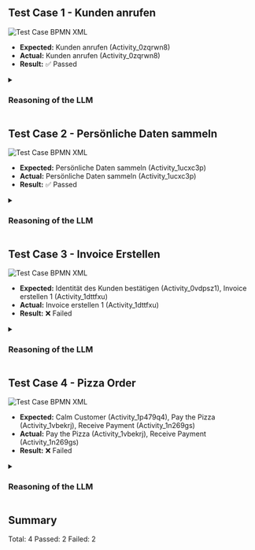 ## Test Case 1 - Kunden anrufen
<img src="https://gripl.mertendieckmann.de/api/dataset/1/preview?correctIds=Activity_0zqrwn8&falsePositiveIds=&falseNegativeIds=&salt=83432.0" alt="Test Case BPMN XML" />

- **Expected:** Kunden anrufen (Activity_0zqrwn8)
- **Actual:** Kunden anrufen (Activity_0zqrwn8)
- **Result:** ✅ Passed

<details>
<summary><h3>Reasoning of the LLM</h3></summary>

- **Kunden anrufen** (Activity_0zqrwn8): The activity 'Kunden anrufen' involves contacting customers, which may require handling personal data such as names or contact information.

</details>

## Test Case 2 - Persönliche Daten sammeln
<img src="https://gripl.mertendieckmann.de/api/dataset/2/preview?correctIds=Activity_1ucxc3p&falsePositiveIds=&falseNegativeIds=&salt=55797.0" alt="Test Case BPMN XML" />

- **Expected:** Persönliche Daten sammeln (Activity_1ucxc3p)
- **Actual:** Persönliche Daten sammeln (Activity_1ucxc3p)
- **Result:** ✅ Passed

<details>
<summary><h3>Reasoning of the LLM</h3></summary>

- **Persönliche Daten sammeln** (Activity_1ucxc3p): The name 'Persönliche Daten sammeln' implies the collection of personal data.

</details>

## Test Case 3 - Invoice Erstellen
<img src="https://gripl.mertendieckmann.de/api/dataset/3/preview?correctIds=Activity_1dttfxu&falsePositiveIds=&falseNegativeIds=Activity_0vdpsz1&salt=71703.0" alt="Test Case BPMN XML" />

- **Expected:** Identität des Kunden bestätigen (Activity_0vdpsz1), Invoice erstellen 1 (Activity_1dttfxu)
- **Actual:** Invoice erstellen 1 (Activity_1dttfxu)
- **Result:** ❌ Failed

<details>
<summary><h3>Reasoning of the LLM</h3></summary>

- **Invoice erstellen 1** (Activity_1dttfxu): The activity 'Invoice erstellen 1' involves creating an invoice which typically includes personal data such as names, addresses, and payment information of customers.

</details>

## Test Case 4 - Pizza Order
<img src="https://gripl.mertendieckmann.de/api/dataset/4/preview?correctIds=Activity_1vbekrj,Activity_1n269gs&falsePositiveIds=&falseNegativeIds=Activity_1p479q4&salt=11492.0" alt="Test Case BPMN XML" />

- **Expected:** Calm Customer (Activity_1p479q4), Pay the Pizza (Activity_1vbekrj), Receive Payment (Activity_1n269gs)
- **Actual:** Pay the Pizza (Activity_1vbekrj), Receive Payment (Activity_1n269gs)
- **Result:** ❌ Failed

<details>
<summary><h3>Reasoning of the LLM</h3></summary>

- **Pay the Pizza** (Activity_1vbekrj): The activity 'Pay the Pizza' involves a payment transaction, which typically involves processing personal data such as payment information.
- **Receive Payment** (Activity_1n269gs): The activity 'Receive Payment' involves receiving payment from a customer, which may involve processing personal payment information.

</details>

## Summary
Total: 4
Passed: 2
Failed: 2
